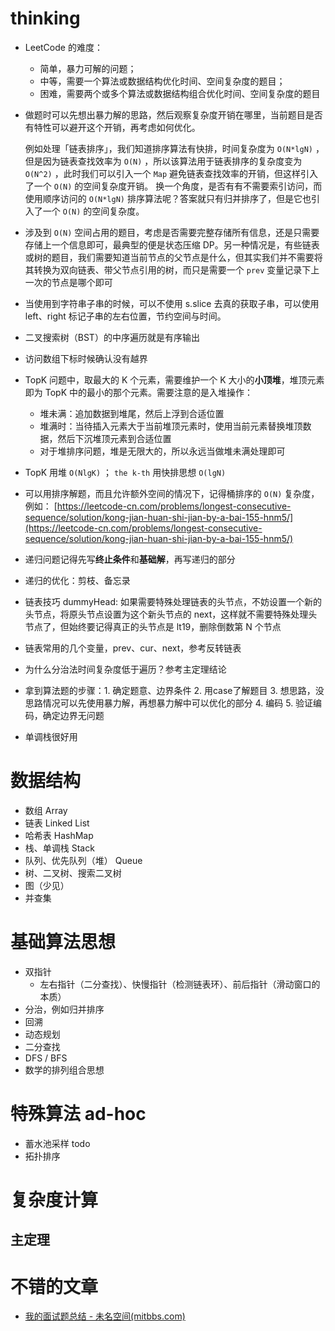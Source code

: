 # thinking
- LeetCode 的难度：
   - 简单，暴力可解的问题；
   - 中等，需要一个算法或数据结构优化时间、空间复杂度的题目；
   - 困难，需要两个或多个算法或数据结构组合优化时间、空间复杂度的题目
- 做题时可以先想出暴力解的思路，然后观察复杂度开销在哪里，当前题目是否有特性可以避开这个开销，再考虑如何优化。

  例如处理「链表排序」，我们知道排序算法有快排，时间复杂度为 `O(N*lgN)` ，但是因为链表查找效率为 `O(N)` ，所以该算法用于链表排序的复杂度变为 `O(N^2)` ，此时我们可以引入一个 `Map` 避免链表查找效率的开销，但这样引入了一个 `O(N)` 的空间复杂度开销。
换一个角度，是否有有不需要索引访问，而使用顺序访问的 `O(N*lgN)` 排序算法呢？答案就只有归并排序了，但是它也引入了一个 `O(N)` 的空间复杂度。

- 涉及到 `O(N)` 空间占用的题目，考虑是否需要完整存储所有信息，还是只需要存储上一个信息即可，最典型的便是状态压缩 DP。另一种情况是，有些链表或树的题目，我们需要知道当前节点的父节点是什么，但其实我们并不需要将其转换为双向链表、带父节点引用的树，而只是需要一个 `prev` 变量记录下上一次的节点是哪个即可

- 当使用到字符串子串的时候，可以不使用 s.slice 去真的获取子串，可以使用 left、right 标记子串的左右位置，节约空间与时间。

- 二叉搜索树（BST）的中序遍历就是有序输出
- 访问数组下标时候确认没有越界

- TopK 问题中，取最大的 K 个元素，需要维护一个 K 大小的**小顶堆**，堆顶元素即为 TopK 中的最小的那个元素。需要注意的是入堆操作：
   - 堆未满：追加数据到堆尾，然后上浮到合适位置
   - 堆满时：当待插入元素大于当前堆顶元素时，使用当前元素替换堆顶数据，然后下沉堆顶元素到合适位置
   - 对于堆排序问题，堆是无限大的，所以永远当做堆未满处理即可

- TopK 用堆 `O(NlgK)` ； `the k-th` 用快排思想 `O(lgN)`

- 可以用排序解题，而且允许额外空间的情况下，记得桶排序的 `O(N)` 复杂度，例如： [https://leetcode-cn.com/problems/longest-consecutive-sequence/solution/kong-jian-huan-shi-jian-by-a-bai-155-hnm5/](https://leetcode-cn.com/problems/longest-consecutive-sequence/solution/kong-jian-huan-shi-jian-by-a-bai-155-hnm5/)

- 递归问题记得先写**终止条件**和**基础解**，再写递归的部分

- 递归的优化：剪枝、备忘录

- 链表技巧 dummyHead: 如果需要特殊处理链表的头节点，不妨设置一个新的头节点，将原头节点设置为这个新头节点的 next，这样就不需要特殊处理头节点了，但始终要记得真正的头节点是 lt19，删除倒数第 N 个节点

- 链表常用的几个变量，prev、cur、next，参考反转链表

- 为什么分治法时间复杂度低于遍历？参考主定理结论

- 拿到算法题的步骤：1. 确定题意、边界条件 2. 用case了解题目 3. 想思路，没思路情况可以先使用暴力解，再想暴力解中可以优化的部分 4. 编码 5. 验证编码，确定边界无问题

- 单调栈很好用

# 数据结构

- 数组 Array
- 链表 Linked List
- 哈希表 HashMap
- 栈、单调栈 Stack
- 队列、优先队列（堆） Queue
- 树、二叉树、搜索二叉树
- 图（少见）
- 并查集

# 基础算法思想

- 双指针
  - 左右指针（二分查找）、快慢指针（检测链表环）、前后指针（滑动窗口的本质）
- 分治，例如归并排序
- 回溯
- 动态规划
- 二分查找
- DFS / BFS
- 数学的排列组合思想

# 特殊算法 ad-hoc

- 蓄水池采样 todo
- 拓扑排序

# 复杂度计算

## 主定理

# 不错的文章

- [我的面试题总结 - 未名空间(mitbbs.com)](http://www.mitbbs.co.nz/article_t/JobHunting/32564237.html)